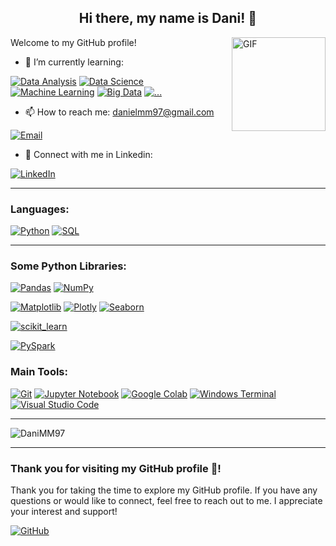 <h2 align="center">Hi there, my name is Dani! 👋</h2>

<img align="right" alt="GIF" height="150px" src="https://media1.giphy.com/media/v1.Y2lkPTc5MGI3NjExNWFkYTg4MWRkMDMyMTI2NmU2YWU3ZDUzYWExNTBjYjMxYWFmY2M4MCZjdD1n/KAq5w47R9rmTuvWOWa/giphy.gif" />

Welcome to my GitHub profile!

- 🌱 I’m currently learning:

[![Data Analysis](https://img.shields.io/badge/Data_Analysis-B71C1C?style=for-the-badge)]() 
[![Data Science](https://img.shields.io/badge/Data_Science-yellowgreen?style=for-the-badge)]()
[![Machine Learning](https://img.shields.io/badge/Machine_Learning-%23d9ead3?style=for-the-badge)]()
[![Big Data](https://img.shields.io/badge/Big_Data-grey?style=for-the-badge)]()
[![...](https://img.shields.io/badge/...-yellow?style=for-the-badge)]()

- 📫 How to reach me: danielmm97@gmail.com  

[![Email](https://img.shields.io/badge/email-danielmm97@gmail.com-D14836?style=for-the-badge&logo=gmail&logoColor=white&labelColor=101010)](mailto:danielmm97@gmail.com)

- 🎯 Connect with me in Linkedin:  

[![LinkedIn](https://img.shields.io/badge/LinkedIn-DaniMM97-0077B5?style=for-the-badge&logo=linkedin&logoColor=white&labelColor=101010)](https://www.linkedin.com/in/danimm97)

---
### Languages:

[![Python](https://img.shields.io/badge/Python-3670A0?style=for-the-badge&logo=python&logoColor=white&labelColor=101010)](https://www.python.org)
[![SQL](https://img.shields.io/badge/SQL-43853D?style=for-the-badge&logo=mysql&logoColor=white&labelColor=101010)]()

---
### Some Python Libraries:

[![Pandas](https://img.shields.io/badge/Pandas-darkblue?style=for-the-badge&logo=pandas&logoColor=white&labelColor=101010)](https://pandas.pydata.org/)
[![NumPy](https://img.shields.io/badge/Numpy-%23013243?style=for-the-badge&logo=numpy&logoColor=white&labelColor=101010)](https://numpy.org/)

[![Matplotlib](https://img.shields.io/badge/Matplotlib-%23d9ead3?style=for-the-badge&logo=deezer&logoColor=white&labelColor=101010)](https://matplotlib.org/)
[![Plotly](https://img.shields.io/badge/Plotly-239120?style=for-the-badge&logo=Plotly&logoColor=white&labelColor=101010)](https://plotly.com/)
[![Seaborn](https://img.shields.io/badge/Seaborn-8B89CC?style=for-the-badge&logo=pnpm&logoColor=white&labelColor=101010)](https://seaborn.pydata.org/)

[![scikit_learn](https://img.shields.io/badge/scikit_learn-orange?style=for-the-badge&logo=scikit-learn&logoColor=white&labelColor=101010)](https://scikit-learn.org/stable/)

[![PySpark](https://img.shields.io/badge/PySpark-%23FF6F00?style=for-the-badge&logo=Apache-Spark&logoColor=white&labelColor=101010)](https://spark.apache.org/)

### Main Tools:

[![Git](https://img.shields.io/badge/Git-darkred?style=for-the-badge&logo=git&logoColor=white&labelColor=101010)](https://git-scm.com/)
[![Jupyter Notebook](https://img.shields.io/badge/jupyter_notebook-330F63?style=for-the-badge&logo=jupyter&logoColor=white&labelColor=101010)](https://jupyter.org/)
[![Google Colab](https://img.shields.io/badge/google_colab-FF4500?style=for-the-badge&logo=googlecolab&logoColor=white&labelColor=101010)](https://colab.research.google.com/?hl=es)
[![Windows Terminal](https://img.shields.io/badge/Windows_Terminal-%234D4D4D?style=for-the-badge&logo=windows-terminal&logoColor=white&labelColor=101010)]()
[![Visual Studio Code](https://img.shields.io/badge/Visual_Studio_Code-5C2D91?style=for-the-badge&logo=visual-studio&logoColor=white&labelColor=101010)](https://code.visualstudio.com/)

---
<p><img align="center" src="https://github-readme-stats.vercel.app/api/top-langs?username=DaniMM97&show_icons=true&locale=en&layout=compact&theme=blue-green" alt="DaniMM97" /></p>

---
### Thank you for visiting my GitHub profile 👾!
Thank you for taking the time to explore my GitHub profile. If you have any questions or would like to connect, feel free to reach out to me. I appreciate your interest and support!

[![GitHub](https://img.shields.io/badge/GitHub-DaniMM97-grey?style=for-the-badge&logo=github&logoColor=white&labelColor=101010)](https://github.com/DaniMM97)

